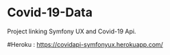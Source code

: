 # Covid-19-Data
Project linking Symfony UX and Covid-19 Api.

#Heroku : https://covidapi-symfonyux.herokuapp.com/
